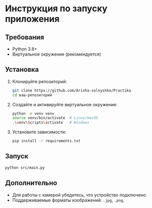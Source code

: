 # Инструкция по запуску приложения

## Требования
- Python 3.8+
- Виртуальное окружение (рекомендуется)

## Установка
1. Клонируйте репозиторий:
   ```bash
   git clone https://github.com/Arisha-solnyshko/Practika
   cd ваш-репозиторий
   ```

2. Создайте и активируйте виртуальное окружение:
   ```bash
   python -m venv venv
   source venv/bin/activate  # Linux/macOS
   .\venv\Scripts\activate   # Windows
   ```

3. Установите зависимости:
   ```bash
   pip install -r requirements.txt
   ```

## Запуск
```bash
python src/main.py
```

## Дополнительно
- Для работы с камерой убедитесь, что устройство подключено.
- Поддерживаемые форматы изображений: `.jpg`, `.png`.